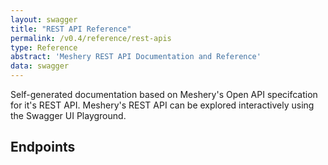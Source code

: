 ```yaml
---
layout: swagger
title: "REST API Reference"
permalink: /v0.4/reference/rest-apis
type: Reference
abstract: 'Meshery REST API Documentation and Reference'
data: swagger
---
```


Self-generated documentation based on Meshery's Open API specifcation for it's REST API.  Meshery's REST API can be explored interactively using the Swagger UI Playground.

## Endpoints
